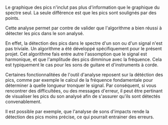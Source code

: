 Le graphique des pics n'inclut pas plus d'information que le graphique du spectre seul. 
La seule différence est que les pics sont soulignés par des points. 

Cette analyse permet par contre de valider que l'algorithme a bien réussi à détecter les pics dans le son analysé. 

En effet, la détection des pics dans le spectre d'un son ou d'un signal n'est pas triviale. 
Un algorithme a été développé spécifiquement pour le présent projet. 
Cet algorithme fais entre autre l'assomption que le signal est harmonique, et que l'amplitude des pics dimminue avec la fréquence. 
Cela est typiquement le cas pour les sons de guitare et d'instruments à corde. 

Certaines fonctionnalitées de l'outil d'analyse reposent sur la détéction des pics, comme par exemple le calcul de la fréquence fondamentale pour déterminer à quelle longueur tronquer le signal. 
Par conséquent, si vous rencontrer des difficultées, ou des messages d'erreur, il peut être pertinant de visualiser les pics du son analysé afin de s'assurer qu'ils sont détectés convenablement.

Il est possible par exemple, que l'analyse de sons d'impacts rende la détection des pics moins précise, ce qui pourrait entrainer des erreurs.
